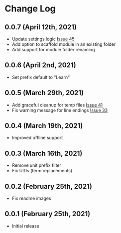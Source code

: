 # Change Log

## 0.0.7 (April 12th, 2021)

- Update settings logic [Issue 45](https://github.com/microsoft/docs-scaffolding/issues/45)
- Add option to scaffold module in an existing folder
- Add support for module folder renaming

## 0.0.6 (April 2nd, 2021)

- Set prefix default to "Learn"

## 0.0.5 (March 29th, 2021)

- Add graceful cleanup for temp files [Issue 41](https://github.com/microsoft/docs-scaffolding/issues/41)
- Fix warning message for line endings [Issue 33](https://github.com/microsoft/docs-scaffolding/issues/33)

## 0.0.4 (March 19th, 2021)

- Improved offline support

## 0.0.3 (March 16th, 2021)

- Remove unit prefix filter
- Fix UIDs (term replacements)

## 0.0.2 (February 25th, 2021)

- Fix readme images

## 0.0.1 (February 25th, 2021)

- Initial release
